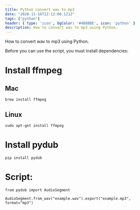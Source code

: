```yaml
---
title: Python convert wav to mp3
date: "2020-11-16T22:12:00.121Z"
tags: ["python"]
header: { type: 'icon', bgColor: '#4B8BBE', icon: 'python' }
description: How to convert wav to mp3 using Python.
---
```


How to convert wav to mp3 using Python.

Before you can use the script, you must install dependencies:

# Install ffmpeg
## Mac
```
brew install ffmpeg
```

## Linux
```
sudo apt-get install ffmpeg
```

# Install pydub
```
pip install pydub
```

# Script:
```
from pydub import AudioSegment

AudioSegment.from_wav("example.wav").export("example.mp3", format="mp3")
```
